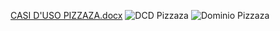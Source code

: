 [CASI D'USO PIZZAZA.docx](https://github.com/user-attachments/files/20963031/CASI.D.USO.PIZZAZA.docx)
![DCD Pizzaza](https://github.com/user-attachments/assets/84031e47-4ae2-4fa9-894f-c57e7ebed28b)
![Dominio Pizzaza](https://github.com/user-attachments/assets/3f328347-f8ac-4dc9-9ca5-7e23447dbcb4)
